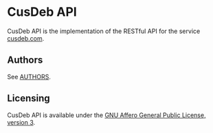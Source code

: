 # CusDeb API

CusDeb API is the implementation of the RESTful API for the service [cusdeb.com](https://cusdeb.com).

## Authors

See [AUTHORS](AUTHORS.md).

## Licensing

CusDeb API is available under the [GNU Affero General Public License, version 3](LICENSE).

